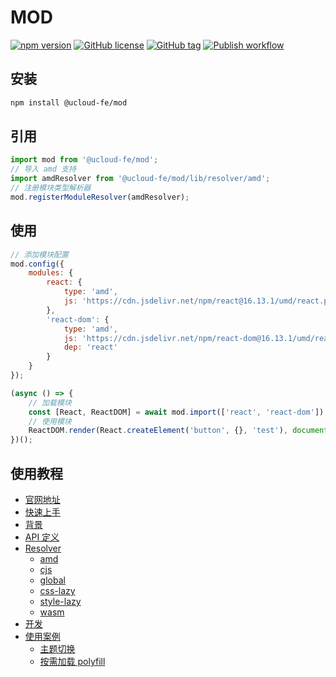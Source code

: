 # MOD

[![npm version](https://badge.fury.io/js/%40ucloud-fe%2Fmod.svg)](https://badge.fury.io/js/%40ucloud-fe%2Fmod)
[![GitHub license](https://img.shields.io/github/license/ucloud-fe/mod.svg)](https://github.com/ucloud-fe/mod/blob/master/LICENSE)
[![GitHub tag](https://img.shields.io/github/tag/ucloud-fe/mod.svg)](https://GitHub.com/ucloud-fe/mod/tags/)
[![Publish workflow](https://github.com/ucloud-fe/mod/actions/workflows/npm-publish.yml/badge.svg)](https://github.com/ucloud-fe/mod/actions/workflows/npm-publish.yml)

## 安装

```bash
npm install @ucloud-fe/mod
```

## 引用

```js
import mod from '@ucloud-fe/mod';
// 导入 amd 支持
import amdResolver from '@ucloud-fe/mod/lib/resolver/amd';
// 注册模块类型解析器
mod.registerModuleResolver(amdResolver);
```

## 使用

```js
// 添加模块配置
mod.config({
    modules: {
        react: {
            type: 'amd',
            js: 'https://cdn.jsdelivr.net/npm/react@16.13.1/umd/react.production.min.js'
        },
        'react-dom': {
            type: 'amd',
            js: 'https://cdn.jsdelivr.net/npm/react-dom@16.13.1/umd/react-dom.production.min.js',
            dep: 'react'
        }
    }
});

(async () => {
    // 加载模块
    const [React, ReactDOM] = await mod.import(['react', 'react-dom']);
    // 使用模块
    ReactDOM.render(React.createElement('button', {}, 'test'), document.getElementById('app'));
})();
```

## 使用教程

-   [官网地址](https://ucloud-fe.github.io/mod/)
-   [快速上手](https://ucloud-fe.github.io/mod/#/quickStart)
-   [背景](https://ucloud-fe.github.io/mod/#/background)
-   [API 定义](https://ucloud-fe.github.io/mod/#/api)
-   [Resolver](https://ucloud-fe.github.io/mod/#/resolver)
    -   [amd](https://ucloud-fe.github.io/mod/#/resolver/amd)
    -   [cjs](https://ucloud-fe.github.io/mod/#/resolver/cjs)
    -   [global](https://ucloud-fe.github.io/mod/#/resolver/global)
    -   [css-lazy](https://ucloud-fe.github.io/mod/#/resolver/css-lazy)
    -   [style-lazy](https://ucloud-fe.github.io/mod/#/resolver/style-lazy)
    -   [wasm](https://ucloud-fe.github.io/mod/#/resolver/wasm)
-   [开发](https://ucloud-fe.github.io/mod/#/develop)
-   [使用案例](https://ucloud-fe.github.io/mod/#/usage)
    -   [主题切换](https://ucloud-fe.github.io/mod/#/usage/theme)
    -   [按需加载 polyfill](https://ucloud-fe.github.io/mod/#/usage/polyfill)
